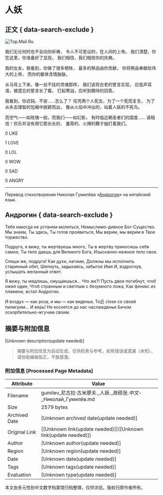 # 人妖

## 正文 { data-search-exclude }


![Top.Mail.Ru](https://top-fwz1.mail.ru/counter?id=2821912;js=na)

我们无论何时也不会向你祈祷， 令人不可思议的，在人间的上帝。 我们清楚，你在这里，你准备好了显现， 我们相信，我们相信你的庆典。

我的女友，我看到，你做了很多牺牲， 最多的祭品由你贡献， 你将祭品奉献给伟大的上帝， 而你的躯体含情脉脉。

从马背上下来，像一丝不挂的灵魂那样， 我们该将古老的誓言实现， 应低声耳语，被遗忘的誓言长了霉， 打起寒战，应听到期待的回答。

我看到，你迟钝、不安……怎么了？ 任凭两个人死去，为了一个死而复生， 为了从失去理智的包厢中脱颖而出， 像从火焰中冲出的，站着人妖的不死鸟。

而空气——如玫瑰一般，而我们——如幻影， 有时临近朝圣者们的国度…… 请相信！欢乐并没有用它那长长的、 羞辱的、火辣的鞭子抽打着我们。

0 LIKE

1 LOVE

0 LOL

0 WOW

0 SAD

0 ANGRY

---

Перевод стихотворения Николая Гумилёва «[Андрогин](/verses/416)» на китайский язык.

## Андрогин { data-search-exclude }

Тебе никогда не устанем молиться, Немыслимо-дивное Бог-Существо. Мы знаем, Ты здесь, Ты готов проявиться, Мы верим, мы верим в Твое торжество.

Подруга, я вижу, ты жертвуешь много, Ты в жертву приносишь себя самое, Ты тело даешь для Великого Бога, Изысканно-нежное тело свое.

Спеши же, подруга! Как духи, нагими, Должны мы исполнить старинный обет, Шепнуть, задыхаясь, забытое Имя И, вздрогнув, услышать желанный ответ.

Я вижу, ты медлишь, смущаешься… Что же?! Пусть двое погибнут, чтоб ожил один, Чтоб странным и светлым с безумного ложа, Как феникс из пламени, встал Андрогин.

И воздух — как роза, и мы — как виденья, То近 close со своей пилигрим… И верь! Не коснется до нас наслажденье Бичом оскорбительно-жгучим своим.
<!-- tcd_original_link https://gumilev.ru/languages/1153 -->


## 摘要与附加信息

<!-- tcd_abstract -->
[Unknown description(update needed)]
<!-- tcd_abstract_end -->

> 摘要与附加信息为自动生成，仅供检索与参考。如有错误或遗漏（未知），请协助编辑指正，不胜感激。

### 附加信息 [Processed Page Metadata]

| Attribute       | Value                                  |
|-----------------|----------------------------------------|
| Filename        | gumilev_尼古拉·古米廖夫._人妖._政硕张._中文_-_Николай_Гумилёв.md                             |
| Size            | 2579 bytes                           |
| Archived Date   | [Unknown archived date(update needed)]                             |
| Original Link   | [[Unknown link(update needed)]]([Unknown link(update needed)])                       |
| Author          | [Unknown author(update needed)]                               |
| Region          | [Unknown region(update needed)]                               |
| Date            | [Unknown date(update needed)]                                 |
| Tags            | [Unknown tags(update needed)]                                 |
| Evaluation            | [Unknown type(update needed)]                                 |
<!-- tcd_table_end -->

本文由多元性别中文数字档案馆归档整理，仅供浏览。版权归原作者所有。
